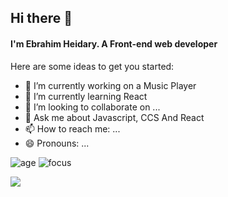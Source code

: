 ## Hi there 👋
#### I'm Ebrahim Heidary. A Front-end web developer


Here are some ideas to get you started:

- 🔭 I’m currently working on a Music Player
- 🌱 I’m currently learning React
- 👯 I’m looking to collaborate on ...
- 💬 Ask me about Javascript, CCS And React
- 📫 How to reach me: ...
- 😄 Pronouns: ... 



![age](https://img.shields.io/badge/age-19-blue)
![focus](https://img.shields.io/badge/focus-frontend-blue)

<a href="https://github.com/Ebrahim780">
  <img src="https://github-readme-stats.vercel.app/api?username=Ebrahim780&hide=stars&show_icons=true&theme=react">
</a>

<!-- ![Top Langs](https://github-readme-stats.vercel.app/api/top-langs/?username=Ebrahim780&theme=react) -->
